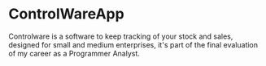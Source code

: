 # ControlWareApp
 Controlware is a software to keep tracking of your stock and sales, designed for small and medium enterprises, it's part of the final evaluation of my career as a Programmer Analyst.
